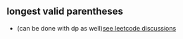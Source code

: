## longest valid parentheses
- (can be done with dp as well)[see leetcode discussions](https://leetcode.com/problems/longest-valid-parentheses/solutions/14133/my-dp-o-n-solution-without-using-stack/)